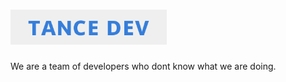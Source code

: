 # [<img width="250px" src="./banner.png" alt="TANCE DEV"/>](https://github.com/tancedev)
We are a team of developers who dont know what we are doing.
